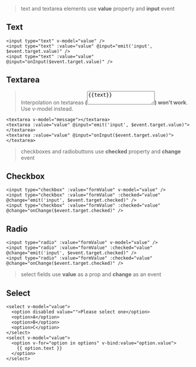 > text and textarea elements use **value** property and **input** event

## Text
```vue
<input type="text" v-model="value" />
<input type="text" :value="value" @input="emit('input', $event.target.value)" />
<input type="text" :value="value" @input="onInput($event.target.value)" />
```

## Textarea
> Interpolation on textareas **(<textarea>{{text}}</textarea>) won't work**. Use v-model instead.
```vue
<textarea v-model="message"></textarea>
<textarea :value="value" @input="emit('input', $event.target.value)"></textarea>
<textarea :value="value" @input="onInput($event.target.value)"></textarea>
```

> checkboxes and radiobuttons use **checked** property and **change** event

## Checkbox
```vue
<input type="checkbox" :value="formValue" v-model="value" />
<input type="checkbox" :value="formValue" :checked="value" @change="emit('input', $event.target.checked)" />
<input type="checkbox" :value="formValue" :checked="value" @change="onChange($event.target.checked)" />
```

## Radio
```vue
<input type="radio" :value="formValue" v-model="value" />
<input type="radio" :value="formValue" :checked="value" @change="emit('input', $event.target.checked)" />
<input type="radio" :value="formValue" :checked="value" @change="onChange($event.target.checked)" />
```

> select fields use **value** as a prop and **change** as an event

## Select
```vue
<select v-model="value">
  <option disabled value="">Please select one</option>
  <option>A</option>
  <option>B</option>
  <option>C</option>
</select>
<select v-model="value">
  <option v-for="option in options" v-bind:value="option.value">
    {{ option.text }}
  </option>
</select>
```
